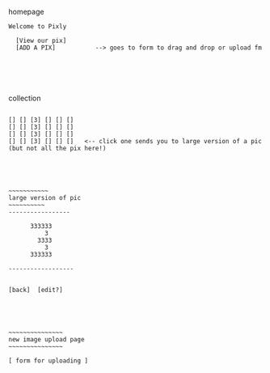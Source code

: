 homepage
~~~~~~~~~~~~~
Welcome to Pixly

  [View our pix]
  [ADD A PIX]           --> goes to form to drag and drop or upload fm
   
   
   
   
   
~~~~~~~~~~~~~~~~   
   collection
~~~~~~~~~~~~~~~~
   
[] [] [3] [] [] [] 
[] [] [3] [] [] [] 
[] [] [3] [] [] [] 
[] [] [3] [] [] []   <-- click one sends you to large version of a pic 
(but not all the pix here!)





~~~~~~~~~~~
large version of pic
~~~~~~~~~~
-----------------

      333333
          3
        3333
          3 
      333333

------------------


[back]  [edit?]





~~~~~~~~~~~~~~~
new image upload page
~~~~~~~~~~~~~~~

[ form for uploading ]




